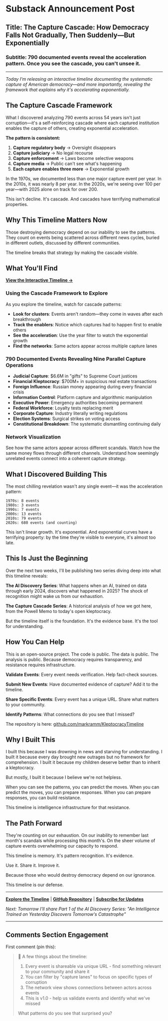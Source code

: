 # Substack Announcement Post

## Title: The Capture Cascade: How Democracy Falls Not Gradually, Then Suddenly—But Exponentially

### Subtitle: 790 documented events reveal the acceleration pattern. Once you see the cascade, you can't unsee it.

---

*Today I'm releasing an interactive timeline documenting the systematic capture of American democracy—and more importantly, revealing the framework that explains why it's accelerating exponentially.*

## The Capture Cascade Framework

What I discovered analyzing 790 events across 54 years isn't just corruption—it's a self-reinforcing cascade where each captured institution enables the capture of others, creating exponential acceleration.

**The pattern is consistent:**
1. **Capture regulatory body** → Oversight disappears
2. **Capture judiciary** → No legal recourse  
3. **Capture enforcement** → Laws become selective weapons
4. **Capture media** → Public can't see what's happening
5. **Each capture enables three more** → Exponential growth

In the 1970s, we documented less than one major capture event per year. In the 2010s, it was nearly 8 per year. In the 2020s, we're seeing over 100 per year—with 2025 alone on track for over 200.

This isn't decline. It's cascade. And cascades have terrifying mathematical properties.

## Why This Timeline Matters Now

Those destroying democracy depend on our inability to see the patterns. They count on events being scattered across different news cycles, buried in different outlets, discussed by different communities. 

The timeline breaks that strategy by making the cascade visible.

## What You'll Find

**[View the Interactive Timeline →](https://markramm.github.io/KleptocracyTimeline/)**

### Using the Cascade Framework to Explore

As you explore the timeline, watch for cascade patterns:
- **Look for clusters**: Events aren't random—they come in waves after each breakthrough
- **Track the enablers**: Notice which captures had to happen first to enable others
- **See the acceleration**: Use the year filter to watch the exponential growth
- **Find the networks**: Same actors appear across multiple capture lanes

### 790 Documented Events Revealing Nine Parallel Capture Operations
- **Judicial Capture**: $6.6M in "gifts" to Supreme Court justices
- **Financial Kleptocracy**: $700M+ in suspicious real estate transactions
- **Foreign Influence**: Russian money appearing during every financial crisis
- **Information Control**: Platform capture and algorithmic manipulation
- **Executive Power**: Emergency authorities becoming permanent
- **Federal Workforce**: Loyalty tests replacing merit
- **Corporate Capture**: Industry literally writing regulations
- **Election Systems**: Surgical strikes on voting access
- **Constitutional Breakdown**: The systematic dismantling continuing daily

### Network Visualization
See how the same actors appear across different scandals. Watch how the same money flows through different channels. Understand how seemingly unrelated events connect into a coherent capture strategy.

## What I Discovered Building This

The most chilling revelation wasn't any single event—it was the acceleration pattern:

```
1970s: 8 events
1980s: 3 events  
1990s: 7 events
2000s: 13 events
2010s: 79 events
2020s: 680 events (and counting)
```

This isn't linear growth. It's exponential. And exponential curves have a terrifying property: by the time they're visible to everyone, it's almost too late.

## This Is Just the Beginning

Over the next two weeks, I'll be publishing two series diving deep into what this timeline reveals:

**The AI Discovery Series**: What happens when an AI, trained on data through early 2024, discovers what happened in 2025? The shock of recognition might wake us from our exhaustion.

**The Capture Cascade Series**: A historical analysis of how we got here, from the Powell Memo to today's open kleptocracy.

But the timeline itself is the foundation. It's the evidence base. It's the tool for understanding.

## How You Can Help

This is an open-source project. The code is public. The data is public. The analysis is public. Because democracy requires transparency, and resistance requires infrastructure.

**Validate Events**: Every event needs verification. Help fact-check sources.

**Submit New Events**: Have documented evidence of capture? Add it to the timeline.

**Share Specific Events**: Every event has a unique URL. Share what matters to your community.

**Identify Patterns**: What connections do you see that I missed?

The repository is here: [github.com/markramm/KleptocracyTimeline](https://github.com/markramm/KleptocracyTimeline)

## Why I Built This

I built this because I was drowning in news and starving for understanding. I built it because every day brought new outrages but no framework for comprehension. I built it because my children deserve better than to inherit a kleptocracy.

But mostly, I built it because I believe we're not helpless.

When you can see the patterns, you can predict the moves. When you can predict the moves, you can prepare responses. When you can prepare responses, you can build resistance.

This timeline is intelligence infrastructure for that resistance.

## The Path Forward

They're counting on our exhaustion. On our inability to remember last month's scandals while processing this month's. On the sheer volume of capture events overwhelming our capacity to respond.

This timeline is memory. It's pattern recognition. It's evidence.

Use it. Share it. Improve it. 

Because those who would destroy democracy depend on our ignorance.

This timeline is our defense.

---

**[Explore the Timeline](https://markramm.github.io/KleptocracyTimeline/)** | **[GitHub Repository](https://github.com/markramm/KleptocracyTimeline)** | **[Subscribe for Updates](https://theramm.substack.com)**

*Next: Tomorrow I'll share Part 1 of the AI Discovery Series: "An Intelligence Trained on Yesterday Discovers Tomorrow's Catastrophe"*

---

## Comments Section Engagement

First comment (pin this):
> 🧵 A few things about the timeline:
> 
> 1. Every event is shareable via unique URL - find something relevant to your community and share it
> 2. You can filter by "capture lanes" to focus on specific types of corruption
> 3. The network view shows connections between actors across events
> 4. This is v1.0 - help us validate events and identify what we've missed
> 
> What patterns do you see that surprised you?
